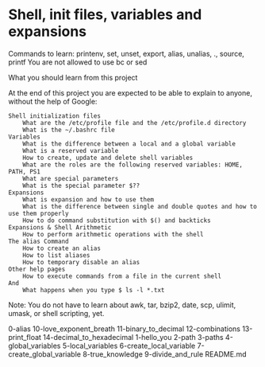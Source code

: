 # Shell, init files, variables and expansions #
Commands to learn: printenv, set, unset, export, alias, unalias, ., source, printf
You are not allowed to use bc or sed

What you should learn from this project

At the end of this project you are expected to be able to explain to anyone, without the help of Google:

    Shell initialization files
        What are the /etc/profile file and the /etc/profile.d directory
        What is the ~/.bashrc file
    Variables
        What is the difference between a local and a global variable
        What is a reserved variable
        How to create, update and delete shell variables
        What are the roles are the following reserved variables: HOME, PATH, PS1
        What are special parameters
        What is the special parameter $??
    Expansions
        What is expansion and how to use them
        What is the difference between single and double quotes and how to use them properly
        How to do command substitution with $() and backticks
    Expansions & Shell Arithmetic
        How to perform arithmetic operations with the shell
    The alias Command
        How to create an alias
        How to list aliases
        How to temporary disable an alias
    Other help pages
        How to execute commands from a file in the current shell
    And
        What happens when you type $ ls -l *.txt

Note: You do not have to learn about awk, tar, bzip2, date, scp, ulimit, umask, or shell scripting, yet.


0-alias
10-love_exponent_breath
11-binary_to_decimal
12-combinations
13-print_float
14-decimal_to_hexadecimal
1-hello_you
2-path
3-paths
4-global_variables
5-local_variables
6-create_local_variable
7-create_global_variable
8-true_knowledge
9-divide_and_rule
README.md
